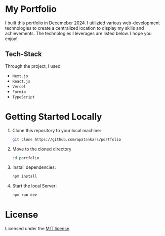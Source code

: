 # My Portfolio

I built this portfolio in Decemeber 2024. I utilizied various web-development technologies to create a centralized location to display my skills and achievements. The technologies I leverages are listed below. I hope you enjoy!

## Tech-Stack

Through the project, I used

- `Next.js`
- `React.js`
- `Vercel`
- `Formio`
- `TypeScript`

# Getting Started Locally

1. Clone this repository to your local machine:

   ```bash
   git clone https://github.com/apatankars/portfolio
   ```

2. Move to the cloned directory

   ```bash
   cd portfolio
   ```

3. Install dependencies:

   ```bash
   npm install
   ```

4. Start the local Server:

   ```bash
   npm run dev
   ```

# License

Licensed under the [MIT license](https://github.com/apatankars/portfolio/blob/main/LICENSE.md).
